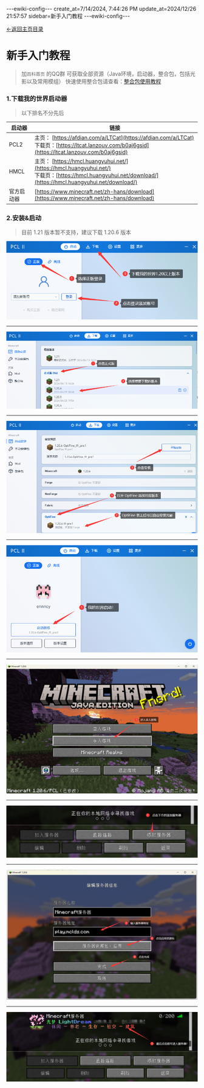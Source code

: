 ---ewiki-config---
create_at=7/14/2024, 7:44:26 PM
update_at=2024/12/26 21:57:57
sidebar=新手入门教程
---ewiki-config---



 [<-返回主页目录](../index.html#目录)


 

# **新手入门教程**

> 加`百科首页` 的QQ群 可获取全部资源（Java环境，启动器，整合包，包括光影以及常用模组）
> 快速使用整合包请查看：[整合包使用教程](./1_pack_guide.md)

### 1.下载我的世界启动器
> 以下排名不分先后

|启动器| 链接| 
|---|---|
|PCL2 | 主页： [https://afdian.com/a/LTCat](https://afdian.com/a/LTCat) <br> 下载页：[https://ltcat.lanzouv.com/b0aj6gsid](https://ltcat.lanzouv.com/b0aj6gsid) | 
|HMCL | 主页： [https://hmcl.huangyuhui.net/](https://hmcl.huangyuhui.net/) <br> 下载页：[https://hmcl.huangyuhui.net/download/](https://hmcl.huangyuhui.net/download/) | 
|官方启动器| [https://www.minecraft.net/zh-hans/download](https://www.minecraft.net/zh-hans/download) |

### 2.安装&启动
 
> 目前 1.21 版本暂不支持，建议下载 1.20.6 版本


![img](../assets/guide/login.png)

---

![img](../assets/guide/download_1.png)

---

![img](../assets/guide/download_2.png)

---

![img](../assets/guide/star_1.png)

---

![img](../assets/guide/star_2.png)

---

![img](../assets/guide/star_3.png)

---

![img](../assets/guide/input.png)

---

![img](../assets/guide/enrty.png)  